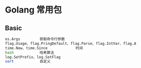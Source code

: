 # Golang 常用包

## Basic

```bash
os.Args			获取命令行参数
flag.Usage、flag.PringDefault、flag.Parse、flag.IntVar、flag.A			传递命令行指定参数
time.Now、time.Since				时间
hash			哈希算法
log.SetPrefix、log.SetFlag
sort			自定义
```

